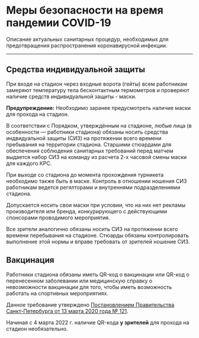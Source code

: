 # Меры безопасности на время пандемии COVID-19
Описание актуальных санитарных процедур, необходимых для предотвращения распространения коронавирусной инфекции. 

---

## Средства индивидуальной защиты

При входе на стадион через входные ворота (гейты) всем работникам замеряют температуру тела бесконтактным термометров и проверяют наличие средств индивидуальной защиты - маски.

<div class="tip color-border-danger color-background-danger">
<p><strong>Предупреждение:</strong> Необходимо заранее предусмотреть наличие маски для прохода на стадион.</p>
</div>

В соответствии с Порядком, утверждённым на стадионе, любые лица (в особенности — работники стадиона) обязаны носить средства индвидуальной защиты (СИЗ) на протяжении всего времени пребывания на территории стадиона. Старшими стюардами для обеспечения соблюдения санитарных требований перед матчем выдается набор СИЗ на команду из расчета 2-х часовой смены маски для каждого КРС.

При выходе со стадиона до момента прохождения турникета необходимо также быть в маске. Контроль в отношении ношения СИЗ работникам ведется регялторами и внутреннями подразделениями стадиона. 

<div class="tip color-border-info color-background-info">
<p>Допускается носить свои маски при условии, что на них нет рекламы производителя или бренда, конкурирующего с действующими спонсорами проводимого мероприятия.</p>
</div>

Все зрители аналогично обязаны носить СИЗ на протяжении всего времени перебывания на стадионе. Стюарды обязаны контролировать выполнение этой нормы и вправе требовать от зрителей ношение СИЗ.

## Вакцинация

Работники стадиона обязаны иметь QR-код о вакцинации или QR-код о перенесенном заболевании или медицинскую справку о невозможности вакцинации для того, чтобы иметь возможность работать на спортивных мероприятиях. 

Данное требование утверждено [Постановлением Правительства Санкт-Петербурга от 13 марта 2020 года № 121](https://docs.cntd.ru/document/564437085). 

<div class="tip color-border-success color-background-success">
  <p>Начиная с 4 марта 2022 г. наличие QR-кода <strong>у зрителей</strong> для прохода на стадион необязательно.</p>
</div>
